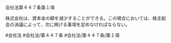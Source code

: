 会社法第４４７条第１項

株式会社は、資本金の額を減少することができる。この場合においては、株主総会の決議によって、次に掲げる事項を定めなければならない。

#会社法
#会社法/第４４７条
#会社法/第４４７条/第１項
